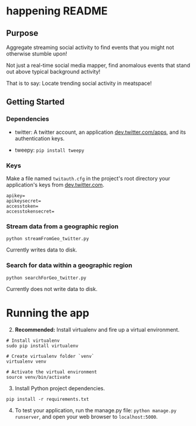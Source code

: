# happening README

## Purpose

Aggregate streaming social activity to find events that you might not otherwise stumble upon!

Not just a real-time social media mapper, find anomalous events that stand out above typical background activity!

That is to say: Locate trending social activity in meatspace!

## Getting Started

### Dependencies

* twitter: A twitter account, an application [dev.twitter.com/apps](https://dev.twitter.com/apps), and its authentication keys.

* tweepy: `pip install tweepy`

### Keys

Make a file named `twitauth.cfg` in the project's root directory your application's keys from [dev.twitter.com](https://dev.twitter.com/).

```
apikey=
apikeysecret=
accesstoken=
accesstokensecret=
```

### Stream data from a geographic region

```
python streamFromGeo_twitter.py
```

Currently writes data to disk.

### Search for data within a geographic region

```
python searchForGeo_twitter.py
```

Currently does not write data to disk.

# Running the app

2. **Recommended:** Install virtualenv and fire up a virtual environment.

  ```
  # Install virtualenv
  sudo pip install virtualenv

  # Create virtualenv folder `venv`
  virtualenv venv

  # Activate the virtual environment
  source venv/bin/activate
  ```

3. Install Python project dependencies.

  ```
  pip install -r requirements.txt
  ```

4. To test your application, run the manage.py file: `python manage.py runserver`, and open your web browser to
`localhost:5000`.
